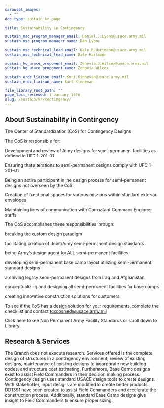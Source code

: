 ```yaml
---
carousel_images:
  - ""
doc_type: sustain_kr_page

title: Sustainability in Contingency

sustain_msc_program_manager_email: Daniel.J.Lyons@usace.army.mil
sustain_msc_program_manager_name: Dan Lyons

sustain_msc_technical_lead_email: Dale.R.Hartmann@usace.army.mil
sustain_msc_technical_lead_name: Dale Hartmann

sustain_hq_usace_proponent_email: Zenovia.D.Wilcox@usace.army.mil
sustain_hq_usace_proponent_name: Zenovia Wilcox

sustain_erdc_liaison_email: Kurt.Kinnevan@usace.army.mil
sustain_erdc_liaison_name: Kurt Kinnevan

file_library_root_path: ""
page_last_reviewed: 1 January 1970
slug: /sustain/kr/contingency/
---
```


## About Sustainability in Contingency

The Center of Standardization (CoS) for Contingency Designs

The CoS is responsible for:

Development and review of Army designs for semi-permanent facilities as defined in UFC 1-201-01

Ensuring that alterations to semi-permanent designs comply with UFC 1-201-01

Being an active participant in the design process for semi-permanent designs not overseen by the CoS

Creation of functional spaces for various missions within standard exterior envelopes

Maintaining lines of communication with Combatant Command Engineer staffs

The CoS accomplishes these responsibilities through:

breaking the custom design paradigm

facilitating creation of Joint/Army semi-permanent design standards

being Army’s design agent for ALL semi-permanent facilities

developing semi-permanent base camp layout utilizing semi-permanent standard designs

archiving legacy semi-permanent designs from Iraq and Afghanistan

conceptualizing and designing all semi-permanent facilities for base camps

creating innovative construction solutions for customers

To see if the CoS has a design solution for your requirements, complete the checklist and contact tcxcosmed@usace.army.mil

Click here to see Non Permanent Army Facility Standards or scroll down to Library.

## Research & Services

The Branch does not execute research. Services offered is the complete design of structures in a contingency environment, review of existing designs, maintenance of existing designs to incorporate new building codes, and structure cost estimating. Furthermore, Base Camp designs exist to assist Field Commanders in their decision making process.
Contingency design uses standard USACE design tools to create designs. With stakeholder, input designs are modified to create better products. DD1391 have been created to assist Field Commanders and accelerate the construction process. Additionally, standard Base Camp designs give insight to Field Commanders to ensure proper sizing.

